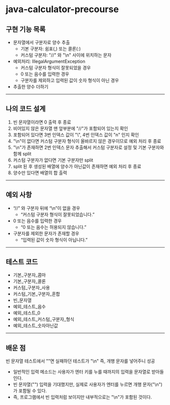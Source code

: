 # java-calculator-precourse

## 구현 기능 목록
* 문자열에서 구분자로 양수 추출
  * 기본 구분자: 쉼표(,) 또는 콜론(:)
  * 커스텀 구분자: "//" 와 "\n" 사이에 위치하는 문자
* 예외처리: IllegalArgumentException
  * 커스텀 구분자 형식이 잘못되었을 경우
  * 0 또는 음수를 입력한 경우
  * 구분자를 제외하고 입력된 값이 숫자 형식이 아닌 경우
* 추출한 양수 더하기

---

## 나의 코드 설계
1. 빈 문자열이라면 0 출력 후 종료
2. 비어있지 않은 문자열 맨 앞부분에 "//"가 포함되어 있는지 확인
3. 포함되어 있다면 3번 인덱스 값이 "\\", 4번 인덱스 값이 "n" 인지 확인
4. "\n"이 없다면 커스텀 구분자 형식이 올바르지 않은 경우이므로 예외 처리 후 종료
5. "\n"가 존재하면 2번 인덱스 문자 추출해서 커스텀 구분자로 설정 및 기본 구분자와 함께 split
6. 커스텀 구분자가 없다면 기본 구분자만 split
7. split 된 후 생성된 배열에 양수가 아닌값이 존재하면 예외 처리 후 종료
8. 양수만 있다면 배열의 합 출력

---

## 예외 사항
- “//” 와 구분자 뒤에 “\n”이 없을 경우
  - “커스텀 구분자 형식이 잘못되었습니다.”
- 0 또는 음수를 입력한 경우
  - “0 또는 음수는 허용되지 않습니다.”
- 구분자를 제외한 문자가 존재할 경우
  - “입력된 값이 숫자 형식이 아닙니다.”

---

## 테스트 코드
- 기본_구분자_콤마
- 기본_구분자_콜론
- 커스텀_구분자_사용
- 커스텀_기본_구분자_혼합
- 빈_문자열
- 예외_테스트_음수
- 예외_테스트_0
- 예외_테스트_커스텀_구분자_형식
- 예외_테스트_숫자아닌값

---

## 배운 점
빈 문자열 테스트에서 ""면 실패하던 테스트가 "\n" 즉, 개행 문자를 넣어주니 성공
* 일반적인 입력 메소드는 사용자가 엔터 키를 누를 때까지의 입력을 문자열로 받아들인다.
* 빈 문자열("") 입력을 기대했지만, 실제로 사용자가 엔터를 누르면 개행 문자("\n")가 포함될 수 있다.
* 즉, 프로그램에서 빈 입력처럼 보이지만 내부적으로는 "\n"가 포함된 것이다.